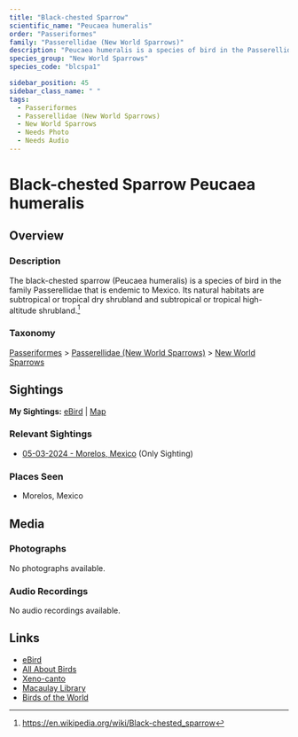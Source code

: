 ```yaml
---
title: "Black-chested Sparrow"
scientific_name: "Peucaea humeralis"
order: "Passeriformes"
family: "Passerellidae (New World Sparrows)"
description: "Peucaea humeralis is a species of bird in the Passerellidae (New World Sparrows) family. It has been observed 1 times."
species_group: "New World Sparrows"
species_code: "blcspa1"

sidebar_position: 45
sidebar_class_name: " "
tags: 
  - Passeriformes
  - Passerellidae (New World Sparrows)
  - New World Sparrows
  - Needs Photo
  - Needs Audio
---
```


# Black-chested Sparrow <span className='sci_name'>Peucaea humeralis</span>

## Overview

### Description
The black-chested sparrow (Peucaea humeralis) is a species of bird in the family Passerellidae that is endemic to Mexico. Its natural habitats are subtropical or tropical dry shrubland and subtropical or tropical high-altitude shrubland.[^1]

[^1]: https://en.wikipedia.org/wiki/Black-chested_sparrow

### Taxonomy
[Passeriformes](/tags/passeriformes) > [Passerellidae (New World Sparrows)](/tags/passerellidae-new-world-sparrows) > [New World Sparrows](/tags/new-world-sparrows)


## Sightings

**My Sightings:** [eBird](https://ebird.org/lifelist?r=world&time=life&spp=blcspa1) | [Map](/map?species_code=blcspa1)

### Relevant Sightings

* [05-03-2024 - Morelos, Mexico](https://ebird.org/checklist/S171768235) (Only Sighting)

### Places Seen

* Morelos, Mexico



## Media
### Photographs
No photographs available.

### Audio Recordings
No audio recordings available.

## Links
* [eBird](https://ebird.org/species/blcspa1) 
* [All About Birds](https://www.allaboutbirds.org/guide/blcspa1) 
* [Xeno-canto](https://www.xeno-canto.org/species/peucaea-humeralis) 
* [Macaulay Library](https://search.macaulaylibrary.org/catalog?taxonCode=blcspa1&sort=rating_rank_desc)
* [Birds of the World](https://birdsoftheworld.org/bow/species/blcspa1)
